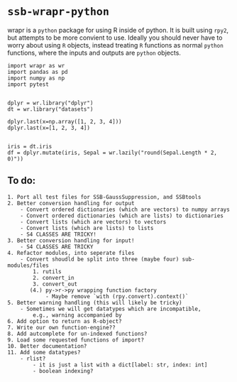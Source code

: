 # `ssb-wrapr-python`
wrapr is a `python` package for using R inside of python.
It is built using `rpy2`, but attempts to be more convient to use. 
Ideally you should never have to worry about using `R` objects,
instead treating `R` functions as normal `python` functions, where the inputs
and outputs are `python` objects.

```
import wrapr as wr
import pandas as pd
import numpy as np
import pytest


dplyr = wr.library("dplyr")
dt = wr.library("datasets")

dplyr.last(x=np.array([1, 2, 3, 4]))
dplyr.last(x=[1, 2, 3, 4])


iris = dt.iris
df = dplyr.mutate(iris, Sepal = wr.lazily("round(Sepal.Length * 2, 0)"))

```

## To do:
    1. Port all test files for SSB-GaussSuppression, and SSBtools
    2. Better conversion handling for output
        - Convert ordered dictionaries (which are vectors) to numpy arrays
        - Convert ordered dictionaries (which are lists) to dictionaries
        - Convert lists (which are vectors) to vectors
        - Convert lists (which are lists) to lists
        - S4 CLASSES ARE TRICKY!
    3. Better conversion handling for input!
        - S4 CLASSES ARE TRICKY
    4. Refactor modules, into seperate files 
        - Convert shoudld be split into three (maybe four) sub-modules/files
            1. rutils
            2. convert_in
            3. convert_out
           (4.) py->r->py wrapping function factory
                - Maybe remove `with (rpy.convert).context()`
    5. Better warning handling (this will likely be tricky)
        - Sometimes we will get datatypes which are incompatible, 
            e.g., warning accompanied by 
    6. Add option to return as R-object?
    7. Write our own function-engine??
    8. Add autcomplete for un-indexed functions?
    9. Load some requested functions of import?
    10. Better documentation?
    11. Add some datatypes?
        - rlist? 
            - it is just a list with a dict[label: str, index: int]
            - boolean indexing?
